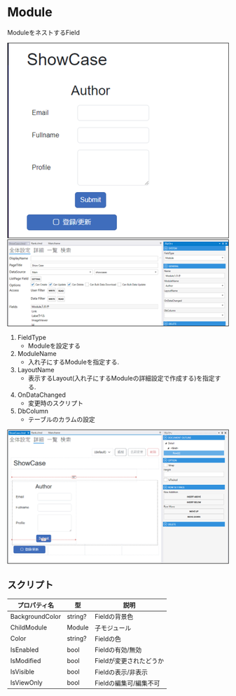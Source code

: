 # Module

ModuleをネストするField

<img src="images/Module表示.png" alt="Module表示" title="Module表示" style="border: 1px solid;">

<img src="images/Module設定.png" alt="Module設定" title="Module設定" style="border: 1px solid;" >

1. FieldType
    - Moduleを設定する
2. ModuleName
    - 入れ子にするModuleを指定する.
3. LayoutName
    - 表示するLayout(入れ子にするModuleの詳細設定で作成する)を指定する.
4. OnDataChanged
    - 変更時のスクリプト
5. DbColumn
    - テーブルのカラムの設定

<img src="images/Module詳細.png" alt="Module詳細" title="Module詳細" style="border: 1px solid;">




## スクリプト
| プロパティ名          | 型       | 説明             |
|-----------------|---------|----------------|
| BackgroundColor | string? | Fieldの背景色      | 
| ChildModule     | Module  | 子モジュール         |
| Color           | string? | Fieldの色        |
| IsEnabled       | bool    | Fieldの有効/無効    |
| IsModified      | bool    | Fieldが変更されたどうか |
| IsVisible       | bool    | Fieldの表示/非表示   |
| IsViewOnly      | bool    | Fieldの編集可/編集不可 |

